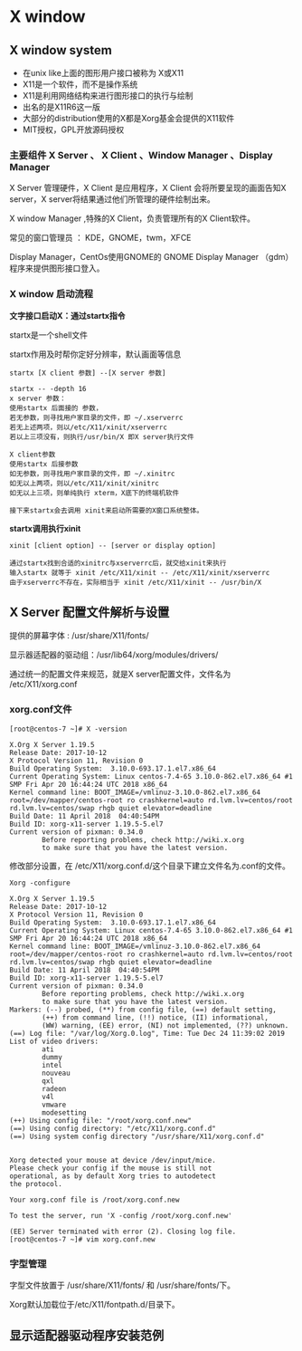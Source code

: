 # X window

## X window system

- 在unix like上面的图形用户接口被称为 X或X11
- X11是一个软件，而不是操作系统
- X11是利用网络结构来进行图形接口的执行与绘制
- 出名的是X11R6这一版
- 大部分的distribution使用的X都是Xorg基金会提供的X11软件
- MIT授权，GPL开放源码授权

### 主要组件 X Server  、 X Client  、Window Manager  、Display Manager

X Server  管理硬件，X Client 是应用程序，X Client 会将所要呈现的画面告知X server，X server将结果通过他们所管理的硬件绘制出来。

X window Manager  ,特殊的X Client，负责管理所有的X Client软件。

常见的窗口管理员 ： KDE，GNOME，twm，XFCE

Display Manager，CentOs使用GNOME的 GNOME Display Manager （gdm）程序来提供图形接口登入。

### X window 启动流程

**文字接口启动X：通过startx指令**

startx是一个shell文件

startx作用及时帮你定好分辨率，默认画面等信息

```
startx [X client 参数] --[X server 参数]

startx -- -depth 16
x server 参数：
使用startx 后面接的 参数，
若无参数，则寻找用户家目录的文件，即 ~/.xserverrc
若无上述两项，则以/etc/X11/xinit/xserverrc
若以上三项没有，则执行/usr/bin/X 即X server执行文件

X client参数
使用startx 后接参数
如无参数，则寻找用户家目录的文件，即 ~/.xinitrc
如无以上两项，则以/etc/X11/xinit/xinitrc
如无以上三项，则单纯执行 xterm，X底下的终端机软件

接下来startx会去调用 xinit来启动所需要的X窗口系统整体。
```

**startx调用执行xinit**

```
xinit [client option] -- [server or display option]

通过startx找到合适的xinitrc与xserverrc后，就交给xinit来执行
输入startx 就等于 xinit /etc/X11/xinit -- /etc/X11/xinit/xserverrc
由于xserverrc不存在，实际相当于 xinit /etc/X11/xinit -- /usr/bin/X
```

## X Server 配置文件解析与设置

提供的屏幕字体 :  /usr/share/X11/fonts/

显示器适配器的驱动组：/usr/lib64/xorg/modules/drivers/

通过统一的配置文件来规范，就是X server配置文件，文件名为 /etc/X11/xorg.conf

### xorg.conf文件

```
[root@centos-7 ~]# X -version

X.Org X Server 1.19.5
Release Date: 2017-10-12
X Protocol Version 11, Revision 0
Build Operating System:  3.10.0-693.17.1.el7.x86_64
Current Operating System: Linux centos-7.4-65 3.10.0-862.el7.x86_64 #1 SMP Fri Apr 20 16:44:24 UTC 2018 x86_64
Kernel command line: BOOT_IMAGE=/vmlinuz-3.10.0-862.el7.x86_64 root=/dev/mapper/centos-root ro crashkernel=auto rd.lvm.lv=centos/root rd.lvm.lv=centos/swap rhgb quiet elevator=deadline
Build Date: 11 April 2018  04:40:54PM
Build ID: xorg-x11-server 1.19.5-5.el7
Current version of pixman: 0.34.0
        Before reporting problems, check http://wiki.x.org
        to make sure that you have the latest version.

```

修改部分设置，在 /etc/X11/xorg.conf.d/这个目录下建立文件名为.conf的文件。

```
Xorg -configure

X.Org X Server 1.19.5
Release Date: 2017-10-12
X Protocol Version 11, Revision 0
Build Operating System:  3.10.0-693.17.1.el7.x86_64
Current Operating System: Linux centos-7.4-65 3.10.0-862.el7.x86_64 #1 SMP Fri Apr 20 16:44:24 UTC 2018 x86_64
Kernel command line: BOOT_IMAGE=/vmlinuz-3.10.0-862.el7.x86_64 root=/dev/mapper/centos-root ro crashkernel=auto rd.lvm.lv=centos/root rd.lvm.lv=centos/swap rhgb quiet elevator=deadline
Build Date: 11 April 2018  04:40:54PM
Build ID: xorg-x11-server 1.19.5-5.el7
Current version of pixman: 0.34.0
        Before reporting problems, check http://wiki.x.org
        to make sure that you have the latest version.
Markers: (--) probed, (**) from config file, (==) default setting,
        (++) from command line, (!!) notice, (II) informational,
        (WW) warning, (EE) error, (NI) not implemented, (??) unknown.
(==) Log file: "/var/log/Xorg.0.log", Time: Tue Dec 24 11:39:02 2019
List of video drivers:
        ati
        dummy
        intel
        nouveau
        qxl
        radeon
        v4l
        vmware
        modesetting
(++) Using config file: "/root/xorg.conf.new"
(==) Using config directory: "/etc/X11/xorg.conf.d"
(==) Using system config directory "/usr/share/X11/xorg.conf.d"


Xorg detected your mouse at device /dev/input/mice.
Please check your config if the mouse is still not
operational, as by default Xorg tries to autodetect
the protocol.

Your xorg.conf file is /root/xorg.conf.new

To test the server, run 'X -config /root/xorg.conf.new'

(EE) Server terminated with error (2). Closing log file.
[root@centos-7 ~]# vim xorg.conf.new

```

### 字型管理

字型文件放置于 /usr/share/X11/fonts/ 和 /usr/share/fonts/下。

Xorg默认加载位于/etc/X11/fontpath.d/目录下。

## 显示适配器驱动程序安装范例

